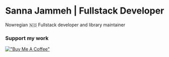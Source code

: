 # Sanna Jammeh | Fullstack Developer

Nowregian 🇳🇴 Fullstack developer and library maintainer

### Support my work

[!["Buy Me A Coffee"](https://www.buymeacoffee.com/assets/img/custom_images/orange_img.png)](https://www.buymeacoffee.com/sannajammeh)
